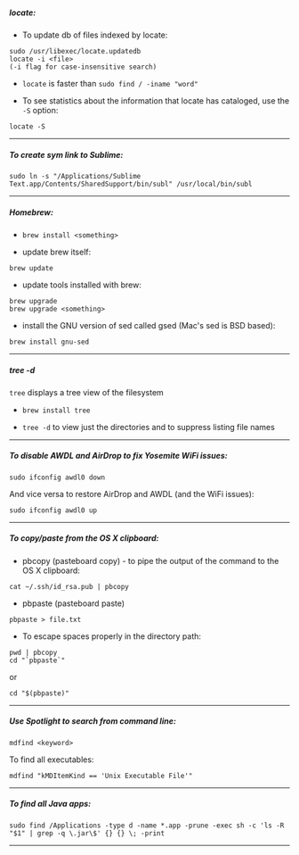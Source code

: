 ##### locate:

- To update db of files indexed by locate:
```
sudo /usr/libexec/locate.updatedb
locate -i <file>
(-i flag for case-insensitive search)
```

- `locate` is faster than `sudo find / -iname "word"`

- To see statistics about the information that locate has cataloged, use the `-S` option:
```
locate -S
```

---

##### To create sym link to Sublime:

```
sudo ln -s "/Applications/Sublime Text.app/Contents/SharedSupport/bin/subl" /usr/local/bin/subl
```

---

##### Homebrew:

- `brew install <something>`

- update brew itself:
```
brew update
```

- update tools installed with brew:
```
brew upgrade
brew upgrade <something>
```

- install the GNU version of sed called gsed (Mac's sed is BSD based):
```
brew install gnu-sed
```

---

##### tree -d

`tree` displays a tree view of the filesystem

- `brew install tree`

- `tree -d` to view just the directories and to suppress listing file names

---

##### To disable AWDL and AirDrop to fix Yosemite WiFi issues:

```
sudo ifconfig awdl0 down
```

And vice versa to restore AirDrop and AWDL (and the WiFi issues):

```
sudo ifconfig awdl0 up
```

---

##### To copy/paste from the OS X clipboard:

- pbcopy (pasteboard copy) - to pipe the output of the command to the OS X clipboard:
```
cat ~/.ssh/id_rsa.pub | pbcopy
```

- pbpaste (pasteboard paste)
```
pbpaste > file.txt
```

- To escape spaces properly in the directory path:
```
pwd | pbcopy
cd "`pbpaste`"
```
or
```
cd "$(pbpaste)"
```

---

##### Use Spotlight to search from command line:

```
mdfind <keyword>
```

To find all executables:

```
mdfind "kMDItemKind == 'Unix Executable File'"
```

---

##### To find all Java apps:

```
sudo find /Applications -type d -name *.app -prune -exec sh -c 'ls -R "$1" | grep -q \.jar\$' {} {} \; -print
```

---
